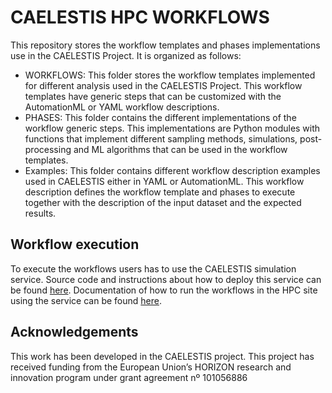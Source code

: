 # CAELESTIS HPC WORKFLOWS

This repository stores the workflow templates and phases implementations use in the CAELESTIS Project. It is organized as follows:

- WORKFLOWS: This folder stores the workflow templates implemented for different analysis used in the CAELESTIS Project. This workflow templates have generic steps that can be customized with the AutomationML or YAML workflow descriptions.
- PHASES: This folder contains the different implementations of the workflow generic steps. This implementations are Python modules with functions that implement different sampling methods, simulations, post-processing and ML algorithms that can be used in the workflow templates.
- Examples: This folder contains different workflow description examples used in CAELESTIS either in YAML or AutomationML. This workflow description defines the workflow template and phases to execute together with the description of the input dataset and the expected results. 

## Workflow execution
To execute the workflows users has to use the CAELESTIS simulation service. Source code and instructions about how to deploy this service can be found [here](https://github.com/CAELESTIS-Project-EU). Documentation of how to run the workflows in the HPC site using the service can be found [here](https://caelestis-project-eu-simulations-service.readthedocs.io/en/latest/).

## Acknowledgements
This work has been developed in the CAELESTIS project. This project has received funding from the European Union’s HORIZON research and innovation program under grant agreement nº 101056886
